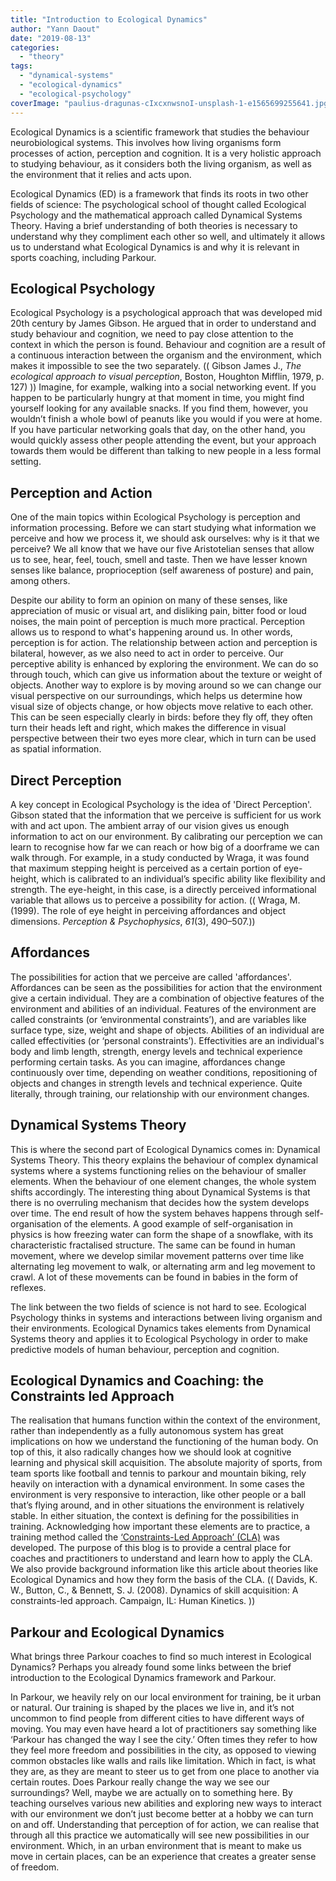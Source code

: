 ```yaml
---
title: "Introduction to Ecological Dynamics"
author: "Yann Daout"
date: "2019-08-13"
categories: 
  - "theory"
tags: 
  - "dynamical-systems"
  - "ecological-dynamics"
  - "ecological-psychology"
coverImage: "paulius-dragunas-cIxcxnwsnoI-unsplash-1-e1565699255641.jpg"
---
```


Ecological Dynamics is a scientific framework that studies the behaviour neurobiological systems. This involves how living organisms form processes of action, perception and cognition. It is a very holistic approach to studying behaviour, as it considers both the living organism, as well as the environment that it relies and acts upon.

Ecological Dynamics (ED) is a framework that finds its roots in two other fields of science: The psychological school of thought called Ecological Psychology and the mathematical approach called Dynamical Systems Theory. Having a brief understanding of both theories is necessary to understand why they compliment each other so well, and ultimately it allows us to understand what Ecological Dynamics is and why it is relevant in sports coaching, including Parkour.  

## **Ecological Psychology**

Ecological Psychology is a psychological approach that was developed mid 20th century by James Gibson. He argued that in order to understand and study behaviour and cognition, we need to pay close attention to the context in which the person is found. Behaviour and cognition are a result of a continuous interaction between the organism and the environment, which makes it impossible to see the two separately. (( Gibson James J., _The ecological approach to visual perception_, Boston, Houghton Mifflin, 1979, p. 127) )) Imagine, for example, walking into a social networking event. If you happen to be particularly hungry at that moment in time, you might find yourself looking for any available snacks. If you find them, however, you wouldn’t finish a whole bowl of peanuts like you would if you were at home. If you have particular networking goals that day, on the other hand, you would quickly assess other people attending the event, but your approach towards them would be different than talking to new people in a less formal setting.

## **Perception and Action**

One of the main topics within Ecological Psychology is perception and information processing. Before we can start studying what information we perceive and how we process it, we should ask ourselves: why is it that we perceive? We all know that we have our five Aristotelian senses that allow us to see, hear, feel, touch, smell and taste. Then we have lesser known senses like balance, proprioception (self awareness of posture) and pain, among others.

Despite our ability to form an opinion on many of these senses, like appreciation of music or visual art, and disliking pain, bitter food or loud noises, the main point of perception is much more practical. Perception allows us to respond to what's happening around us. In other words, perception is for action. The relationship between action and perception is bilateral, however, as we also need to act in order to perceive. Our perceptive ability is enhanced by exploring the environment. We can do so through touch, which can give us information about the texture or weight of objects. Another way to explore is by moving around so we can change our visual perspective on our surroundings, which helps us determine how visual size of objects change, or how objects move relative to each other. This can be seen especially clearly in birds: before they fly off, they often turn their heads left and right, which makes the difference in visual perspective between their two eyes more clear, which in turn can be used as spatial information.

## **Direct Perception**

A key concept in Ecological Psychology is the idea of 'Direct Perception'. Gibson stated that the information that we perceive is sufficient for us work with and act upon. The ambient array of our vision gives us enough information to act on our environment. By calibrating our perception we can learn to recognise how far we can reach or how big of a doorframe we can walk through. For example, in a study conducted by Wraga, it was found that maximum stepping height is perceived as a certain portion of eye-height, which is calibrated to an individual’s specific ability like flexibility and strength. The eye-height, in this case, is a directly perceived informational variable that allows us to perceive a possibility for action. (( Wraga, M. (1999). The role of eye height in perceiving affordances and object dimensions. _Perception & Psychophysics_, _61_(3), 490–507.))

## **Affordances**

The possibilities for action that we perceive are called 'affordances'. Affordances can be seen as the possibilities for action that the environment give a certain individual. They are a combination of objective features of the environment and abilities of an individual. Features of the environment are called constraints (or ‘environmental constraints’), and are variables like surface type, size, weight and shape of objects. Abilities of an individual are called effectivities (or ‘personal constraints’). Effectivities are an individual's body and limb length, strength, energy levels and technical experience performing certain tasks. As you can imagine, affordances change continuously over time, depending on weather conditions, repositioning of objects and changes in strength levels and technical experience. Quite literally, through training, our relationship with our environment changes.

## Dynamical Systems Theory

This is where the second part of Ecological Dynamics comes in: Dynamical Systems Theory. This theory explains the behaviour of complex dynamical systems where a systems functioning relies on the behaviour of smaller elements. When the behaviour of one element changes, the whole system shifts accordingly. The interesting thing about Dynamical Systems is that there is no overruling mechanism that decides how the system develops over time. The end result of how the system behaves happens through self-organisation of the elements. A good example of self-organisation in physics is how freezing water can form the shape of a snowflake, with its characteristic fractalised structure. The same can be found in human movement, where we develop similar movement patterns over time like alternating leg movement to walk, or alternating arm and leg movement to crawl. A lot of these movements can be found in babies in the form of reflexes.

The link between the two fields of science is not hard to see. Ecological Psychology thinks in systems and interactions between living organism and their environments. Ecological Dynamics takes elements from Dynamical Systems theory and applies it to Ecological Psychology in order to make predictive models of human behaviour, perception and cognition.

## **Ecological Dynamics and Coaching: the Constraints led Approach**

The realisation that humans function within the context of the environment, rather than independently as a fully autonomous system has great implications on how we understand the functioning of the human body. On top of this, it also radically changes how we should look at cognitive learning and physical skill acquisition. The absolute majority of sports, from team sports like football and tennis to parkour and mountain biking, rely heavily on interaction with a dynamical environment. In some cases the environment is very responsive to interaction, like other people or a ball that’s flying around, and in other situations the environment is relatively stable. In either situation, the context is defining for the possibilities in training. Acknowledging how important these elements are to practice, a training method called the [‘Constraints-Led Approach’ (CLA)](/brief-introduction-to-the-constraints-led-approach) was developed. The purpose of this blog is to provide a central place for coaches and practitioners to understand and learn how to apply the CLA. We also provide background information like this article about theories like Ecological Dynamics and how they form the basis of the CLA. (( Davids, K. W., Button, C., & Bennett, S. J. (2008). Dynamics of skill acquisition: A constraints-led approach. Campaign, IL: Human Kinetics. ))  

## **Parkour and Ecological Dynamics**

What brings three Parkour coaches to find so much interest in Ecological Dynamics? Perhaps you already found some links between the brief introduction to the Ecological Dynamics framework and Parkour. 

In Parkour, we heavily rely on our local environment for training, be it urban or natural. Our training is shaped by the places we live in, and it’s not uncommon to find people from different cities to have different ways of moving. You may even have heard a lot of practitioners say something like ‘Parkour has changed the way I see the city.’ Often times they refer to how they feel more freedom and possibilities in the city, as opposed to viewing common obstacles like walls and rails like limitation. Which in fact, is what they are, as they are meant to steer us to get from one place to another via certain routes. Does Parkour really change the way we see our surroundings? Well, maybe we are actually on to something here. By teaching ourselves various new abilities and exploring new ways to interact with our environment we don’t just become better at a hobby we can turn on and off. Understanding that perception of for action, we can realise that through all this practice we automatically will see new possibilities in our environment. Which, in an urban environment that is meant to make us move in certain places, can be an experience that creates a greater sense of freedom.
